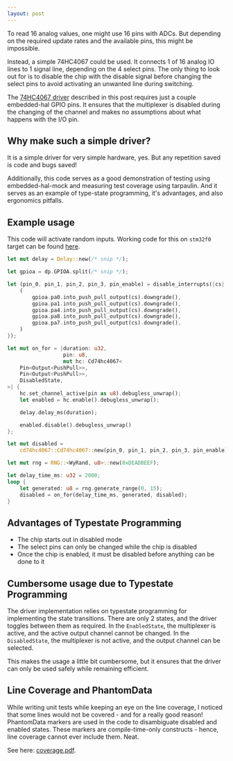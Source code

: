 ```yaml
---
layout: post
---
```


To read 16 analog values, one might use 16 pins with ADCs.
But depending on the required update rates and the available pins, this might be impossible.

Instead, a simple 74HC4067 could be used.
It connects 1 of 16 analog IO lines to 1 signal line, depending on the 4 select pins.
The only thing to look out for is to disable the chip with the disable signal before changing the select pins to avoid activating an unwanted line during switching.

The [74HC4067 driver](https://github.com/barafael/cd74hc4067-rs) described in this post requires just a couple embedded-hal GPIO pins.
It ensures that the multiplexer is disabled during the changing of the channel and makes no assumptions about what happens with the I/O pin.

## Why make such a simple driver?

It is a simple driver for very simple hardware, yes. But any repetition saved is code and bugs saved!

Additionally, this code serves as a good demonstration of testing using embedded-hal-mock and measuring test coverage using tarpaulin. And it serves as an example of type-state programming, it's advantages, and also ergonomics pitfalls.

## Example usage

This code will activate random inputs. Working code for this on `stm32f0` target can be found [here](https://github.com/barafael/cd74hc4067-rs/tree/main/stm32f0-example).

```rust
let mut delay = Delay::new(/* snip */);

let gpioa = dp.GPIOA.split(/* snip */);

let (pin_0, pin_1, pin_2, pin_3, pin_enable) = disable_interrupts(|cs| {
    (
        gpioa.pa0.into_push_pull_output(cs).downgrade(),
        gpioa.pa1.into_push_pull_output(cs).downgrade(),
        gpioa.pa4.into_push_pull_output(cs).downgrade(),
        gpioa.pa8.into_push_pull_output(cs).downgrade(),
        gpioa.pa7.into_push_pull_output(cs).downgrade(),
    )
});

let mut on_for = |duration: u32,
                  pin: u8,
                  mut hc: Cd74hc4067<
    Pin<Output<PushPull>>,
    Pin<Output<PushPull>>,
    DisabledState,
>| {
    hc.set_channel_active(pin as u8).debugless_unwrap();
    let enabled = hc.enable().debugless_unwrap();

    delay.delay_ms(duration);

    enabled.disable().debugless_unwrap()
};

let mut disabled =
    cd74hc4067::Cd74hc4067::new(pin_0, pin_1, pin_2, pin_3, pin_enable).debugless_unwrap();

let mut rng = RNG::<WyRand, u8>::new(0xDEADBEEF);

let delay_time_ms: u32 = 2000;
loop {
    let generated: u8 = rng.generate_range(0, 15);
    disabled = on_for(delay_time_ms, generated, disabled);
}
```

## Advantages of Typestate Programming

* The chip starts out in disabled mode
* The select pins can only be changed while the chip is disabled
* Once the chip is enabled, it must be disabled before anything can be done to it

## Cumbersome usage due to Typestate Programming

The driver implementation relies on typestate programming for implementing the state transitions.
There are only 2 states, and the driver toggles between them as required.
In the `EnabledState`, the multiplexer is active, and the active output channel cannot be changed.
In the `DisabledState`, the multiplexer is not active, and the output channel can be selected.

This makes the usage a little bit cumbersome, but it ensures that the driver can only be used safely while remaining efficient.

## Line Coverage and PhantomData

While writing unit tests while keeping an eye on the line coverage, I noticed that some lines would not be covered - and for a really good reason!
PhantomData markers are used in the code to disambiguate disabled and enabled states.
These markers are compile-time-only constructs - hence, line coverage cannot ever include them.
Neat.

See here: [coverage.pdf](https://github.com/barafael/cd74hc4067/blob/main/coverage.pdf).

